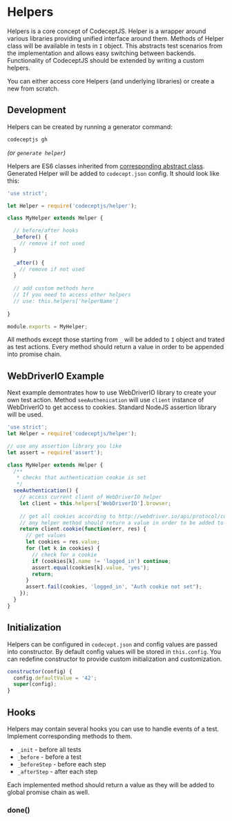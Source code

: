 # Helpers

Helpers is a core concept of CodeceptJS. Helper is a wrapper around various libraries providing unified interface around them.
Methods of Helper class will be available in tests in `I` object. This abstracts test scenarios from the implementation and allows easy switching between backends. 
Functionality of CodeceptJS should be extended by writing a custom helpers.

You can either access core Helpers (and underlying libraries) or create a new from scratch. 

## Development

Helpers can be created by running a generator command:

```bash
codeceptjs gh
```

*(or `generate helper`)*

Helpers are ES6 classes inherited from [corresponding abstract class](https://github.com/Codeception/CodeceptJS/blob/master/lib/helper.js).
Generated Helper will be added to `codecept.json` config. It should look like this:

```js
'use strict';

let Helper = require('codeceptjs/helper');

class MyHelper extends Helper {

  // before/after hooks
  _before() {
    // remove if not used  
  }
  
  _after() {
    // remove if not used
  }
  
  // add custom methods here  
  // If you need to access other helpers
  // use: this.helpers['helperName']    
  
}

module.exports = MyHelper;
```

All methods except those starting from `_` will be added to `I` object and trated as test actions.
Every method should return a value in order to be appended into promise chain.

## WebDriverIO Example  

Next example demontrates how to use WebDriverIO library to create your own test action.
Method `seeAuthenication` will use `client` instance of WebDriverIO to get access to cookies.
Standard NodeJS assertion library will be used.

```js
'use strict';
let Helper = require('codeceptjs/helper');

// use any assertion library you like
let assert = require('assert');

class MyHelper extends Helper {  
  /**
   * checks that authentication cookie is set 
   */
  seeAuthentication() {    
    // access current client of WebDriverIO helper
    let client = this.helpers['WebDriverIO'].browser;
    
    // get all cookies according to http://webdriver.io/api/protocol/cookie.html
    // any helper method should return a value in order to be added to promise chain
    return client.cookie(function(err, res) {
      // get values
      let cookies = res.value;
      for (let k in cookies) {
        // check for a cookie
        if (cookies[k].name != 'logged_in') continue;
        assert.equal(cookies[k].value, 'yes');
        return;        
      }
      assert.fail(cookies, 'logged_in', "Auth cookie not set");      
    });
  }
}
```

## Initialization

Helpers can be configured in `codecept.json` and config values are passed into constructor.
By default config values will be stored in `this.config`. You can redefine constructor to provide custom initialization and customization.

```js
constructor(config) {
  config.defaultValue = '42';
  super(config);
}
```

## Hooks

Helpers may contain several hooks you can use to handle events of a test.
Implement corresponding methods to them.  

* `_init` - before all tests
* `_before` - before a test
* `_beforeStep` - before each step
* `_afterStep` - after each step

Each implemented method should return a value as they will be added to global promise chain as well.

### done()